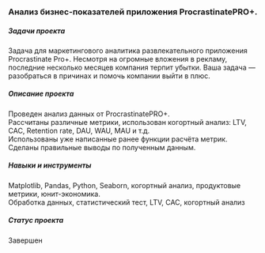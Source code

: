 ### Анализ бизнес-показателей приложения ProcrastinatePRO+.
##### Задачи проекта 
Задача для маркетингового аналитика развлекательного приложения Procrastinate Pro+. Несмотря на огромные вложения в рекламу, последние несколько месяцев компания терпит убытки. Ваша задача — разобраться в причинах и помочь компании выйти в плюс. 

##### Описание проекта 
Проведен анализ данных от ProcrastinatePRO+.   
Рассчитаны различные метрики, использован когортный анализ: LTV, CAC, Retention rate, DAU, WAU, MAU и т.д.   
Использованы уже написанные ранее функции расчёта метрик.  
Сделаны правильные выводы по полученным данным.

##### Навыки и инструменты 
Matplotlib, Pandas, Python, Seaborn, когортный анализ, продуктовые метрики, юнит-экономика.  
Обработка данных, статистический тест, LTV, CAC, когортный анализ

##### Статус проекта
Завершен
